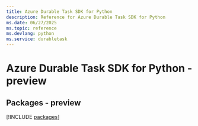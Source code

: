 ```yaml
---
title: Azure Durable Task SDK for Python
description: Reference for Azure Durable Task SDK for Python
ms.date: 06/27/2025
ms.topic: reference
ms.devlang: python
ms.service: durabletask
---
```

# Azure Durable Task SDK for Python - preview
## Packages - preview
[!INCLUDE [packages](durable-task-index.md)]